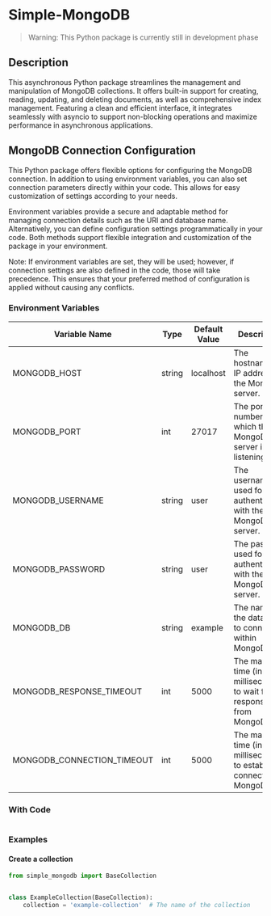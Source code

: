 # Simple-MongoDB

> Warning: This Python package is currently still in development phase

## Description

This asynchronous Python package streamlines the management and manipulation of MongoDB collections. It offers built-in support for creating, reading, updating, and deleting documents, as well as comprehensive index management. Featuring a clean and efficient interface, it integrates seamlessly with asyncio to support non-blocking operations and maximize performance in asynchronous applications.

## MongoDB Connection Configuration

This Python package offers flexible options for configuring the MongoDB connection. In addition to using environment variables, you can also set connection parameters directly within your code. This allows for easy customization of settings according to your needs.

Environment variables provide a secure and adaptable method for managing connection details such as the URI and database name. Alternatively, you can define configuration settings programmatically in your code. Both methods support flexible integration and customization of the package in your environment.

Note: If environment variables are set, they will be used; however, if connection settings are also defined in the code, those will take precedence. This ensures that your preferred method of configuration is applied without causing any conflicts.

### Environment Variables

| Variable Name | Type | Default Value | Description |
| - | - | - | - |
| MONGODB_HOST | string | localhost | The hostname or IP address of the MongoDB server. |
| MONGODB_PORT | int | 27017 | The port number on which the MongoDB server is listening. |
| MONGODB_USERNAME | string | user | The username used for authentication with the MongoDB server. |
| MONGODB_PASSWORD | string | user | The password used for authentication with the MongoDB server. |
| MONGODB_DB | string | example | The name of the database to connect to within MongoDB. |
| MONGODB_RESPONSE_TIMEOUT | int | 5000 | The maximum time (in milliseconds) to wait for a response from MongoDB. |
| MONGODB_CONNECTION_TIMEOUT | int | 5000 | The maximum time (in milliseconds) to establish a connection to MongoDB. |

### With Code

```python
```

### Examples

#### Create a collection

```python
from simple_mongodb import BaseCollection


class ExampleCollection(BaseCollection):
    collection = 'example-collection'  # The name of the collection
```
